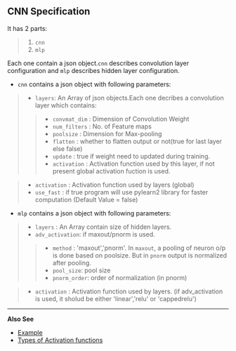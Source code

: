 CNN Specification
-----------------

It has 2 parts:

> 1. `cnn`
> 2. `mlp`

Each one contain a json object.`cnn` describes convolution layer configuration and `mlp` describes hidden layer configuration.

* `cnn` contains a json object with following parameters:

> * `layers`: An Array of json objects.Each one decribes a convolution layer which contains:
>> * `convmat_dim` : Dimension of Convolution Weight
>> * `num_filters` : No. of Feature maps
>> * `poolsize`    : Dimension for Max-pooling
>> * `flatten`     : whether to flatten output or not(true for last layer else false)
>> * `update`      : true if weight need to updated during training.
>> * `activation`  : Activation function used by this layer, if not present global activation fuction is used.

> * `activation` : Activation function used by layers (global)
> * `use_fast` : if true program will use pylearn2 library for faster computation (Default Value = false)

* `mlp` contains a json object with following parameters:

> * `layers`        : An Array contain size of hidden layers.
> * `adv_activation`: if maxout/pnorm is used.
>> * `method` : 'maxout','pnorm'.
>> In `maxout`, a pooling of neuron o/p is done based on poolsize.
>> But in `pnorm` output is normalized after pooling.
>> * `pool_size`: pool size
>> * `pnorm_order`: order of normalization (in pnorm)

> * `activation`    : Activation function used by layers. (if adv_activation is used, it sholud be either 'linear','relu' or 'cappedrelu')


___________________________________________________________________________________
**Also See**

* [Example]({{site.githubUrl}}/tree/master/sample_config/MNIST/CNN/nnet_spec.json)
* [Types of Activation functions](#activation-functions)
